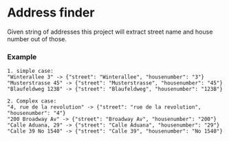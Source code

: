 # Address finder

Given string of addresses this project will extract street name and house number out of those.

### Example 

```buildoutcfg
1. simple case:
"Winterallee 3" -> {"street": "Winterallee", "housenumber": "3"}
"Musterstrasse 45" -> {"street": "Musterstrasse", "housenumber": "45"}
"Blaufeldweg 123B" -> {"street": "Blaufeldweg", "housenumber": "123B"}

2. Complex case:
"4, rue de la revolution" -> {"street": "rue de la revolution", "housenumber": "4"}
"200 Broadway Av" -> {"street": "Broadway Av", "housenumber": "200"}
"Calle Aduana, 29" -> {"street": "Calle Aduana", "housenumber": "29"}
"Calle 39 No 1540" -> {"street": "Calle 39", "housenumber": "No 1540"}

```